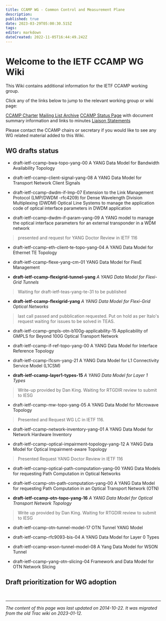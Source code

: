 ```yaml
---
title: CCAMP WG - Common Control and Measurement Plane
description: 
published: true
date: 2023-03-29T05:00:30.515Z
tags: 
editor: markdown
dateCreated: 2022-11-05T16:44:49.242Z
---
```


# Welcome to the IETF CCAMP WG Wiki

This Wiki contains additional information for the IETF CCAMP working group.

Click any of the links below to jump to the relevant working group or wiki page:

[CCAMP Charter](http://www.ietf.org/dyn/wg/charter/ccamp-charter.html)
[Mailing List Archive](http://www.ietf.org/mail-archive/web/ccamp/current/maillist.html)
[CCAMP Status Page](http://tools.ietf.org/wg/ccamp/) with document summary information and links to minutes
[Liaison Statements](https://datatracker.ietf.org/liaison/)



Please contact the CCAMP chairs or secretary if you would like to see any WG related material added to this Wiki.

## WG drafts status

- draft-ietf-ccamp-bwa-topo-yang-00
A YANG Data Model for Bandwidth Availability Topology

- draft-ietf-ccamp-client-signal-yang-08
A YANG Data Model for Transport Network Client Signals

- draft-ietf-ccamp-dwdm-if-lmp-07
Extension to the Link Management Protocol (LMP/DWDM -rfc4209) for Dense Wavelength Division Multiplexing (DWDM) Optical Line Systems to manage the application code of optical interface parameters in DWDM application

- draft-ietf-ccamp-dwdm-if-param-yang-09
A YANG model to manage the optical interface parameters for an external transponder in a WDM network
> presented and request for YANG Doctor Review in IETF 116

- draft-ietf-ccamp-eth-client-te-topo-yang-04
A YANG Data Model for Ethernet TE Topology


- draft-ietf-ccamp-flexe-yang-cm-01
YANG Data Model for FlexE Management


- **draft-ietf-ccamp-flexigrid-tunnel-yang**
*A YANG Data Model for Flexi-Grid Tunnels*
> Waiting for draft-ietf-teas-yang-te-31 to be published

- **draft-ietf-ccamp-flexigrid-yang**
*A YANG Data Model for Flexi-Grid Optical Networks*
> last call passed and pubblication requested. Put on hold as per Italo's request waiting for issues to be solved in TEAS.

- draft-ietf-ccamp-gmpls-otn-b100g-applicability-15
Applicability of GMPLS for Beyond 100G Optical Transport Network


- draft-ietf-ccamp-if-ref-topo-yang-00
A YANG Data Model for Interface Reference Topology


- draft-ietf-ccamp-l1csm-yang-21
A YANG Data Model for L1 Connectivity Service Model (L1CSM)


- **draft-ietf-ccamp-layer1-types-15**
*A YANG Data Model for Layer 1 Types*
> Write-up provided by Dan King. Waiting for RTGDIR review to submit to IESG

- draft-ietf-ccamp-mw-topo-yang-05
A YANG Data Model for Microwave Topology
> Presented and Request WG LC in IETF 116. 

- draft-ietf-ccamp-network-inventory-yang-01
A YANG Data Model for Network Hardware Inventory

- draft-ietf-ccamp-optical-impairment-topology-yang-12
A YANG Data Model for Optical Impairment-aware Topology
> Presented Request YANG Doctor Review in IETF 116

- draft-ietf-ccamp-optical-path-computation-yang-00
YANG Data Models for requesting Path Computation in Optical Networks

- draft-ietf-ccamp-otn-path-computation-yang-00
A YANG Data Model for requesting Path Computation in an Optical Transport Network (OTN)

- **draft-ietf-ccamp-otn-topo-yang-16**
*A YANG Data Model for Optical Transport Network Topology*
> Write up provided by Dan King. Waiting for RTGDIR review to submit to IESG

- draft-ietf-ccamp-otn-tunnel-model-17
OTN Tunnel YANG Model

- draft-ietf-ccamp-rfc9093-bis-04
A YANG Data Model for Layer 0 Types

- draft-ietf-ccamp-wson-tunnel-model-08
A Yang Data Model for WSON Tunnel

- draft-ietf-ccamp-yang-otn-slicing-04
Framework and Data Model for OTN Network Slicing


## Draft prioritization for WG adoption


&nbsp;
&nbsp;
&nbsp;

---

*The content of this page was last updated on 2014-10-22. It was migrated from the old Trac wiki on 2023-01-12.*
